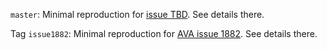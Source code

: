 `master`: Minimal reproduction for [issue TBD](https://github.com/avajs/ava/issues/1882).  See details there.

Tag `issue1882`: Minimal reproduction for [AVA issue 1882](https://github.com/avajs/ava/issues/1882).  See details there.
